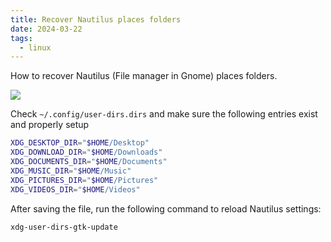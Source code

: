 ```yaml
---
title: Recover Nautilus places folders
date: 2024-03-22
tags:
  - linux
---
```


How to recover Nautilus (File manager in Gnome) places folders.

<!-- more -->

![](https://user-images.githubusercontent.com/40054455/163508819-5e853b38-4131-44f1-b1ff-5f116d850e17.png)

Check `~/.config/user-dirs.dirs` and make sure the following entries exist and properly setup

```sh title=".config/user-dirs.dirs"
XDG_DESKTOP_DIR="$HOME/Desktop"
XDG_DOWNLOAD_DIR="$HOME/Downloads"
XDG_DOCUMENTS_DIR="$HOME/Documents"
XDG_MUSIC_DIR="$HOME/Music"
XDG_PICTURES_DIR="$HOME/Pictures"
XDG_VIDEOS_DIR="$HOME/Videos"
```

After saving the file, run the following command to reload Nautilus settings:

```sh
xdg-user-dirs-gtk-update
```
